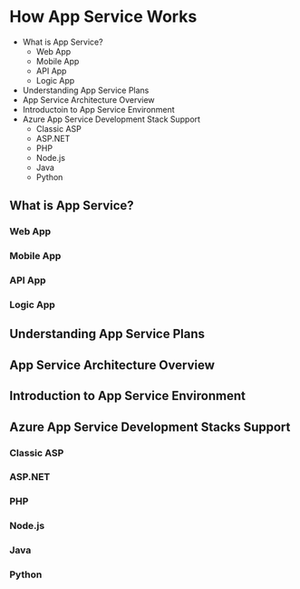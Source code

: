 # How App Service Works

+ What is App Service?
   + Web App 
   + Mobile App
   + API App
   + Logic App
+ Understanding App Service Plans
+ App Service Architecture Overview
+ Introductoin to App Service Environment
+ Azure App Service Development Stack Support
   + Classic ASP
   + ASP.NET
   + PHP
   + Node.js
   + Java
   + Python

## What is App Service?

### Web App
### Mobile App
### API App
### Logic App

## Understanding App Service Plans

## App Service Architecture Overview

## Introduction to App Service Environment

## Azure App Service Development Stacks Support

### Classic ASP
### ASP.NET
### PHP
### Node.js
### Java
### Python
